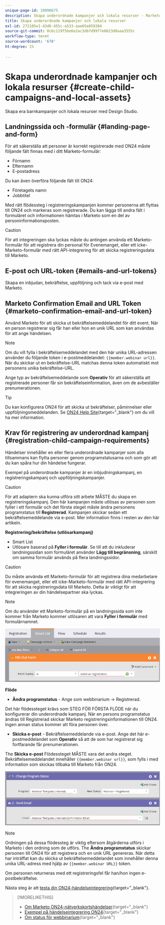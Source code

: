 ```yaml
---
unique-page-id: 10096675
description: Skapa underordnade kampanjer och lokala resurser - Marketo Docs - produktdokumentation
title: Skapa underordnade kampanjer och lokala resurser
exl-id: 272105e1-43d6-455c-a533-aae65e859384
source-git-commit: 0c6c119f5be6e2ac3db7d99f7e8623d8aaa3555c
workflow-type: tm+mt
source-wordcount: '678'
ht-degree: 1%

---
```


# Skapa underordnade kampanjer och lokala resurser {#create-child-campaigns-and-local-assets}

Skapa era barnkampanjer och lokala resurser med Design Studio.

## Landningssida och -formulär {#landing-page-and-form}

För att säkerställa att personer är korrekt registrerade med ON24 måste följande fält finnas med i ditt Marketo-formulär:

* Förnamn
* Efternamn
* E-postadress

Du kan även överföra följande fält till ON24:

* Företagets namn
* Jobbtitel

Med rätt flödessteg i registreringskampanjen kommer personerna att flyttas till ON24 och markeras som registrerade. Du kan lägga till andra fält i formuläret och informationen hämtas i Marketo som en del av personinformationsposten.

>[!CAUTION]
>
>För att integreringen ska lyckas måste du antingen använda ett Marketo-formulär för att registrera din personal för Evenemanget, eller ett icke-Marketo-formulär med rätt API-integrering för att skicka registreringsdata till Marketo.

## E-post och URL-token {#emails-and-url-tokens}

Skapa en inbjudan, bekräftelse, uppföljning och tack via e-post med Marketo.

## Marketo Confirmation Email and URL Token {#marketo-confirmation-email-and-url-token}

Använd Marketo för att skicka ut bekräftelsemeddelandet för ditt event. När en person registrerar sig får han eller hon en unik URL som kan användas för att ange händelsen.

>[!NOTE]
>
>Om du vill fylla i bekräftelsemeddelandet med den här unika URL-adressen använder du följande token i e-postmeddelandet: `{{member.webinar url}}`. När du skickar ut en bekräftelse-URL matchas denna token automatiskt mot personens unika bekräftelse-URL.
>
>Ange typ av bekräftelsemeddelande som **Operativ** för att säkerställa att registrerade personer får sin bekräftelseinformation, även om de avbeställer prenumerationen.

>[!TIP]
>
>Du kan konfigurera ON24 för att skicka ut bekräftelser, påminnelser eller uppföljningsmeddelanden. Se [ON24 Help Site](https://www.on24.com/live-webcast-elite/){target=&quot;_blank&quot;} om du vill ha mer information.

## Krav för registrering av underordnad kampanj {#registration-child-campaign-requirements}

Händelser innehåller en eller flera underordnade kampanjer som alla tillsammans kan flytta personer genom programstatusarna och som gör att du kan spåra hur din händelse fungerar.

Exempel på underordnade kampanjer är en inbjudningskampanj, en registreringskampanj och uppföljningskampanjer.

>[!CAUTION]
>
>För att adaptern ska kunna utföra sitt arbete MÅSTE du skapa en registreringskampanj. Den här kampanjen måste utlösas av personen som fyller i ett formulär och det första steget måste ändra personens programstatus till **Registrerad**. Kampanjen skickar sedan ett bekräftelsemeddelande via e-post. Mer information finns i resten av den här artikeln.

**Registrering/bekräftelse (utlösarkampanj)**

* Smart List
* Utlösare baserad på **Fyller i formulär**. Se till att du inkluderar landningssidan som formuläret använder **Lägg till begränsning**, särskilt om samma formulär används på flera landningssidor.

>[!CAUTION]
>
>Du måste använda ett Marketo-formulär för att registrera dina medarbetare för evenemanget, eller ett icke-Marketo-formulär med rätt API-integrering för att skicka registreringsdata till Marketo. Detta är viktigt för att integreringen av din händelsepartner ska lyckas.

>[!NOTE]
>
>Om du använder ett Marketo-formulär på en landningssida som inte kommer från Marketo kommer utlösaren att vara **Fyller i formulär** med formulärnamnet.

![](assets/image2015-12-22-15-3a20-3a51.png)

**Flöde**

* **Ändra programstatus** - Ange som webbinarium -> Registrerad.

Det här flödessteget krävs som STEG FÖR FÖRSTA FLÖDE när du konfigurerar din underordnade kampanj. När en persons programstatus ändras till Registrerad skickar Marketo registreringsinformationen till ON24. Ingen annan status kommer att föra personen över.

* **Skicka e-post** - Bekräftelsemeddelande via e-post. Ange det här e-postmeddelandet som **Operativ** så att de som har registrerat sig fortfarande får prenumerationen.

The **Skicka e-post** Flödessteget MÅSTE vara det andra steget. Bekräftelsemeddelandet innehåller `{{member.webinar url}}`, som fylls i med information som skickas tillbaka till Marketo från ON24.

![](assets/image2015-12-22-15-3a29-3a50.png)

>[!NOTE]
>
>Ordningen på dessa flödessteg är viktig eftersom åtgärderna utförs i Marketo i den ordning som de utförs. The **Ändra programstatus** skickar personen till ON24 för att registrera och en unik URL genereras. När detta har inträffat kan du skicka ut bekräftelsemeddelandet som innehåller denna unika URL-adress med hjälp av `{{member.webinar URL}}` token.
>
>Om personen returneras med ett registreringsfel får han/hon ingen e-postbekräftelse.

Nästa steg är att [testa din ON24-händelseintegrering](/help/marketo/product-docs/demand-generation/events/create-an-event/create-an-event-with-the-marketo-on24-adapter/test-your-on24-event-integration.md){target=&quot;_blank&quot;}.

>[!MORELIKETHIS]
>
>* [Om Marketo ON24-nätverkskortshändelser](/help/marketo/product-docs/demand-generation/events/create-an-event/create-an-event-with-the-marketo-on24-adapter/understanding-marketo-on24-adapter-events.md){target=&quot;_blank&quot;}
>* [Exempel på händelseintegrering ON24](/help/marketo/product-docs/demand-generation/events/create-an-event/create-an-event-with-the-marketo-on24-adapter/example-on24-event-integration.md){target=&quot;_blank&quot;}
>* [Om status för webbinarium](/help/marketo/product-docs/demand-generation/events/create-an-event/create-an-event-with-the-marketo-on24-adapter/understanding-webinar-program-statuses.md){target=&quot;_blank&quot;}

